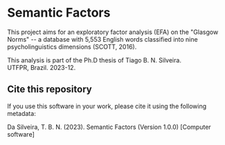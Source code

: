 # Semantic Factors
This project aims for an exploratory factor analysis (EFA) on the "Glasgow Norms" -- a database with 5,553 English words classified into nine psycholinguistics dimensions (SCOTT, 2016).  

This analysis is part of the Ph.D thesis of Tiago B. N. Silveira.  
UTFPR, Brazil. 2023-12.


## Cite this repository

If you use this software in your work, please cite it using the following metadata:

Da Silveira, T. B. N. (2023). Semantic Factors (Version 1.0.0) [Computer software]
